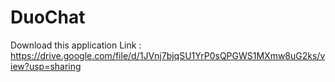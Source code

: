 # DuoChat

Download this application
Link : https://drive.google.com/file/d/1JVnj7bjqSU1YrP0sQPGWS1MXmw8uG2ks/view?usp=sharing
